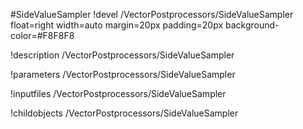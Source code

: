 <!-- MOOSE Object Documentation Stub: Remove this when content is added. -->
#SideValueSampler
!devel /VectorPostprocessors/SideValueSampler float=right width=auto margin=20px padding=20px background-color=#F8F8F8

!description /VectorPostprocessors/SideValueSampler

!parameters /VectorPostprocessors/SideValueSampler

!inputfiles /VectorPostprocessors/SideValueSampler

!childobjects /VectorPostprocessors/SideValueSampler
